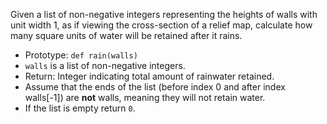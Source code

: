 <p>Given a list of non-negative integers representing the heights of walls with unit width 1, as if viewing the cross-section of a relief map, calculate how many square units of water will be retained after it rains.</p>

<ul>
<li>Prototype: <code>def rain(walls)</code></li>
<li><code>walls</code> is a list of non-negative integers.</li>
<li>Return: Integer indicating total amount of rainwater retained.</li>
<li>Assume that the ends of the list (before index 0 and after index walls[-1]) are <strong>not</strong> walls, meaning they will not retain water.</li>
<li>If the list is empty return <code>0</code>.</li>
</ul>